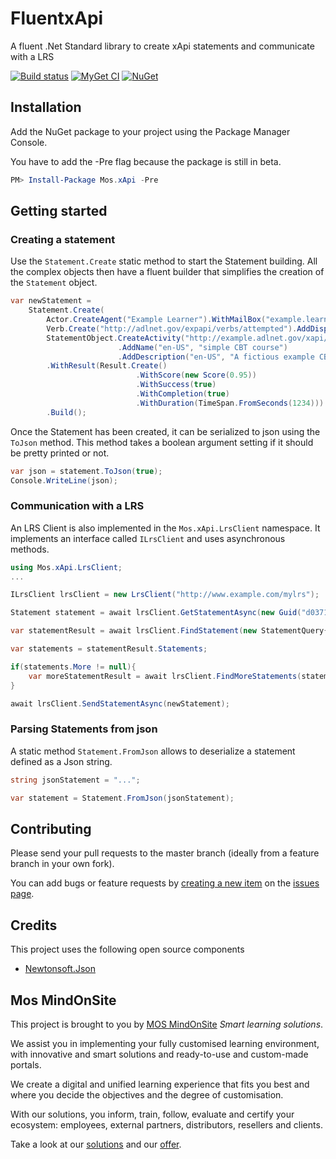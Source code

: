 # FluentxApi
A fluent .Net Standard library to create xApi statements and communicate with a LRS

[![Build status](https://ci.appveyor.com/api/projects/status/d0mf3u2hl448pjys/branch/master?svg=true)](https://ci.appveyor.com/project/Gimly/fluentxapi/branch/master)
[![MyGet CI](https://img.shields.io/myget/mindonsite/v/Mos.xApi.svg)](https://www.myget.org/feed/mindonsite/package/nuget/Mos.xApi)
[![NuGet](https://img.shields.io/nuget/v/Mos.xApi.svg)](https://www.nuget.org/packages/Mos.xApi)

## Installation
Add the NuGet package to your project using the Package Manager Console.

You have to add the -Pre flag because the package is still in beta.

```powershell
PM> Install-Package Mos.xApi -Pre
```

## Getting started

### Creating a statement
Use the `Statement.Create` static method to start the Statement building.
All the complex objects then have a fluent builder that simplifies the creation of
the `Statement` object.

```C#
var newStatement =
    Statement.Create(
        Actor.CreateAgent("Example Learner").WithMailBox("example.learner@adlnet.gov"),
        Verb.Create("http://adlnet.gov/expapi/verbs/attempted").AddDisplay("en-US", "attempted"),
        StatementObject.CreateActivity("http://example.adlnet.gov/xapi/example/simpleCBT")
                        .AddName("en-US", "simple CBT course")
                        .AddDescription("en-US", "A fictious example CBT course"))
        .WithResult(Result.Create()
                            .WithScore(new Score(0.95))
                            .WithSuccess(true)
                            .WithCompletion(true)
                            .WithDuration(TimeSpan.FromSeconds(1234)))
        .Build();
```

Once the Statement has been created, it can be serialized to json using the `ToJson` method.
This method takes a boolean argument setting if it should be pretty printed or not.

```C#
var json = statement.ToJson(true);
Console.WriteLine(json);
```

### Communication with a LRS
An LRS Client is also implemented in the `Mos.xApi.LrsClient` namespace. It implements an interface
called `ILrsClient` and uses asynchronous methods.

```C#
using Mos.xApi.LrsClient;
...

ILrsClient lrsClient = new LrsClient("http://www.example.com/mylrs");

Statement statement = await lrsClient.GetStatementAsync(new Guid("d0371e17-4e91-46ba-924f-e78168bf0f02"));

var statementResult = await lrsClient.FindStatement(new StatementQuery{ActivityId = new Uri("http://adlnet.gov/expapi/verbs/completed")});

var statements = statementResult.Statements;

if(statements.More != null){
    var moreStatementResult = await lrsClient.FindMoreStatements(statements.More);
}

await lrsClient.SendStatementAsync(newStatement);

```

### Parsing Statements from json

A static method `Statement.FromJson` allows to deserialize a statement defined as a Json string.

```C#
string jsonStatement = "...";

var statement = Statement.FromJson(jsonStatement);
```

## Contributing
Please send your pull requests to the master branch (ideally from a  feature branch in your own fork).

You can add bugs or feature requests by [creating a new item](https://github.com/MindOnSite/FluentxApi/issues/new) on the [issues page](https://github.com/MindOnSite/FluentxApi/issues/).

## Credits

This project uses the following open source components

- [Newtonsoft.Json](https://github.com/JamesNK/Newtonsoft.Json/blob/master/LICENSE.md)

## Mos MindOnSite

This project is brought to you by [MOS MindOnSite](http://www.mindonsite.com/en/) _Smart learning solutions_.

We assist you in implementing your fully customised learning environment, with innovative and smart solutions and ready-to-use and custom-made portals.

We create a digital and unified learning experience that fits you best and where you decide the objectives and the degree of customisation.

With our solutions, you inform, train, follow, evaluate and certify your ecosystem: employees, external partners, distributors, resellers and clients.

Take a look at our [solutions](http://www.mindonsite.com/en/our-solutions/) and our [offer](http://www.mindonsite.com/en/our-offer/).
